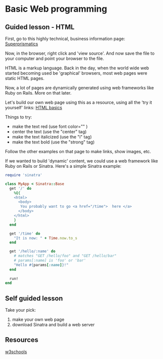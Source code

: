
# Basic Web programming

## Guided lesson - HTML

First, go to this highly technical, business information page:
[Superprismatics](http://pws.cablespeed.com/~swier4/super.html)

Now, in the browser, right click and 'view source'. And now save the file to your 
computer and point your browser to the file. 

HTML is a markup language.  Back in the day, when the world wide web started becoming 
used be 'graphical' browsers, most web pages were static HTML pages. 

Now, a lot of pages are dynamically generated using web frameworks like Ruby on Rails. 
More on that later. 

Let's build our own web page using this as a resource, using all the 'try it yourself' links:
[HTML basics](http://www.w3schools.com/html/html_basic.asp)

Things to try:
* make the text red (use font color="" )
* center the text (use the "center" tag)
* make the text italicized (use the "i" tag)
* make the text bold (use the "strong" tag)

Follow the other examples on that page to make links, show images, etc. 

If we wanted to build 'dynamic' content, we could use a web framework like Ruby on Rails
or Sinatra.  Here's a simple Sinatra example:


```ruby
require 'sinatra'
```


```ruby
class MyApp < Sinatra::Base 
  get '/' do 
    %Q{
    <html>
      <body>
       You probably want to go <a href="/time">  here </a>
      </body>
    </html>
    }
  end

  get '/time' do
    "It is now: " + Time.now.to_s
  end

  get '/hello/:name' do
    # matches "GET /hello/foo" and "GET /hello/bar"
    # params[:name] is 'foo' or 'bar'
    "Hello #{params[:name]}!"
  end
  
  run!
end
```

## Self guided lesson

Take your pick:

1. make your own web page
1. download Sinatra and build a web server

## Resources
[w3schools](http://www.w3schools.com/html/default.asp)

